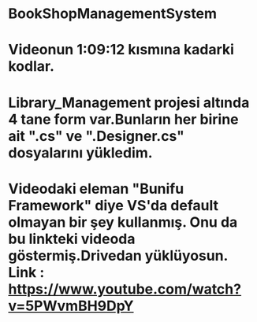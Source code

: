 # BookShopManagementSystem
# Videonun 1:09:12 kısmına kadarki kodlar.
# Library_Management projesi altında 4 tane form var.Bunların her birine ait ".cs" ve ".Designer.cs" dosyalarını yükledim.
# Videodaki eleman "Bunifu Framework" diye VS'da default olmayan bir şey kullanmış. Onu da bu linkteki videoda göstermiş.Drivedan yüklüyosun. Link : https://www.youtube.com/watch?v=5PWvmBH9DpY 
